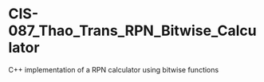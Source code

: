 # CIS-087_Thao_Trans_RPN_Bitwise_Calculator
 C++ implementation of a RPN calculator using bitwise functions
